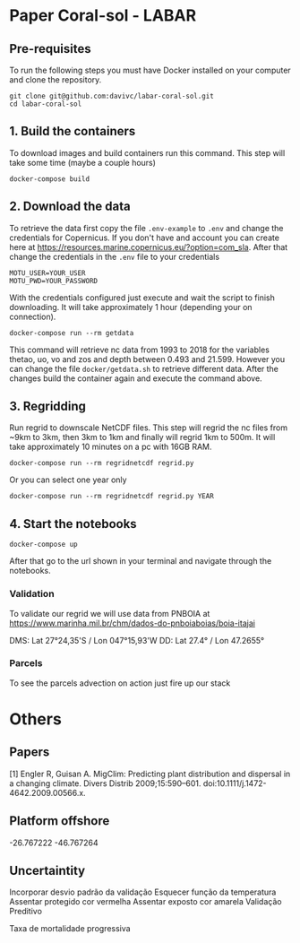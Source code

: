 # Paper Coral-sol - LABAR

## Pre-requisites

To run the following steps you must have Docker installed on your computer and clone the repository.

```
git clone git@github.com:davivc/labar-coral-sol.git
cd labar-coral-sol
```

## 1. Build the containers

To download images and build containers run this command. This step will take some time (maybe a couple hours)
```
docker-compose build
```

## 2. Download the data

To retrieve the data first copy the file `.env-example` to `.env` and change the credentials for Copernicus. If you don't have and account you can create here at https://resources.marine.copernicus.eu/?option=com_sla. After that change the credentials in the `.env` file to your credentials

```
MOTU_USER=YOUR_USER
MOTU_PWD=YOUR_PASSWORD
```

With the credentials configured just execute and wait the script to finish downloading. It will take approximately 1 hour (depending your on connection).
```
docker-compose run --rm getdata
```
This command will retrieve nc data from 1993 to 2018 for the variables thetao, uo, vo and zos and depth between 0.493 and 21.599. However you can change the file `docker/getdata.sh` to retrieve different data. After the changes build the container again and execute the command above.


## 3. Regridding
Run regrid to downscale NetCDF files. This step will regrid the nc files from ~9km to 3km, then 3km to 1km and finally will regrid 1km to 500m. It will take approximately 10 minutes on a pc with 16GB RAM.

```
docker-compose run --rm regridnetcdf regrid.py
```

Or you can select one year only
```
docker-compose run --rm regridnetcdf regrid.py YEAR
```

## 4. Start the notebooks

```
docker-compose up
```

After that go to the url shown in your terminal and navigate through the notebooks.

### Validation
To validate our regrid we will use data from PNBOIA at https://www.marinha.mil.br/chm/dados-do-pnboiaboias/boia-itajai

DMS: Lat 27°24,35'S / Lon 047°15,93'W
DD: Lat 27.4° / Lon 47.2655°

### Parcels
To see the parcels advection on action just fire up our stack

# Others

## Papers
[1] Engler R, Guisan A. MigClim: Predicting plant distribution and dispersal in a changing climate. Divers Distrib 2009;15:590–601. doi:10.1111/j.1472-4642.2009.00566.x.


## Platform offshore
-26.767222 -46.767264


## Uncertaintity
Incorporar desvio padrão da validação
Esquecer função da temperatura
Assentar protegido cor vermelha
Assentar exposto cor amarela
Validação
Preditivo

Taxa de mortalidade progressiva